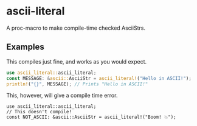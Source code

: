 # ascii-literal
A proc-macro to make compile-time checked AsciiStrs.

## Examples
This compiles just fine, and works as you would expect.
```rust
use ascii_literal::ascii_literal;
const MESSAGE: &ascii::AsciiStr = ascii_literal!("Hello in ASCII!");
println!("{}", MESSAGE); // Prints "Hello in ASCII!"
```

This, however, will give a compile time error.
```rust,compile_fail
use ascii_literal::ascii_literal;
// This doesn't compile!
const NOT_ASCII: &ascii::AsciiStr = ascii_literal!("Boom! 💥");
```
